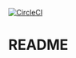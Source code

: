 [![CircleCI](https://circleci.com/gh/adrianpothuaud/cucumbot-test-objects-api/tree/master.svg?style=svg)](https://circleci.com/gh/adrianpothuaud/cucumbot-test-objects-api/tree/master)

# README
